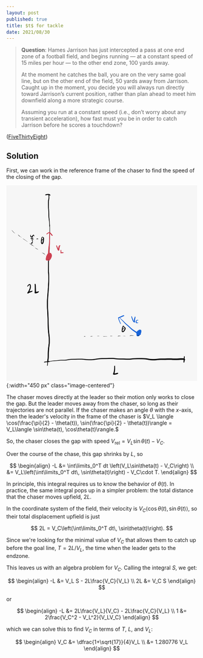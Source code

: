 ```yaml
---
layout: post
published: true
title: $t$ for tackle
date: 2021/08/30
---
```


>**Question**: Hames Jarrison has just intercepted a pass at one end zone of a football field, and begins running — at a constant speed of $15$ miles per hour — to the other end zone, $100$ yards away.
>
>At the moment he catches the ball, you are on the very same goal line, but on the other end of the field, $50$ yards away from Jarrison. Caught up in the moment, you decide you will always run directly toward Jarrison’s current position, rather than plan ahead to meet him downfield along a more strategic course.
>
>Assuming you run at a constant speed (i.e., don’t worry about any transient acceleration), how fast must you be in order to catch Jarrison before he scores a touchdown?

<!--more-->

([FiveThirtyEight](https://fivethirtyeight.com/features/can-you-draft-a-riddler-fantasy-football-dream-team/))

## Solution

First, we can work in the reference frame of the chaser to find the speed of the closing of the gap.

![](/img/2021-08-30-chase-diagram.png){:width="450 px" class="image-centered"}

The chaser moves directly at the leader so their motion only works to close the gap. But the leader moves away from the chaser, so long as their trajectories are not parallel. If the chaser makes an angle $\theta$ with the $x$-axis, then the leader's velocity in the frame of the chaser is $V_L \langle \cos(\frac{\pi}{2} - \theta(t)), \sin(\frac{\pi}{2} - \theta(t))\rangle = V_L\langle \sin\theta(t), \cos\theta(t)\rangle.$ 

So, the chaser closes the gap with speed $V_\text{rel} = V_L\sin\theta(t) - V_C.$

Over the course of the chase, this gap shrinks by $L,$ so

$$
\begin{align}
-L &= \int\limits_0^T dt \left(V_L\sin\theta(t) - V_C\right) \\
&= V_L\left(\int\limits_0^T dt\, \sin\theta(t)\right) - V_C\cdot T.
\end{align}
$$

In principle, this integral requires us to know the behavior of $\theta(t).$ In practice, the same integral pops up in a simpler problem: the total distance that the chaser moves upfield, $2L.$ 

In the coordinate system of the field, their velocity is $V_C\langle \cos\theta(t), \sin\theta(t)\rangle,$ so their total displacement upfield is just

$$
2L = V_C\left(\int\limits_0^T dt\, \sin\theta(t)\right).
$$

Since we're looking for the minimal value of $V_C$ that allows them to catch up before the goal line, $T = 2L/V_L,$ the time when the leader gets to the endzone.

This leaves us with an algebra problem for $V_C$. Calling the integral $S,$ we get:

$$
\begin{align}
-L &=  V_L S - 2L\frac{V_C}{V_L} \\
2L &= V_C S
\end{align}
$$

or

$$
\begin{align}
-L &= 2L\frac{V_L}{V_C} - 2L\frac{V_C}{V_L} \\
1 &= 2\frac{V_C^2 - V_L^2}{V_LV_C}
\end{align}
$$

which we can solve this to find $V_C$ in terms of $T,$ $L,$ and $V_L$:

$$
\begin{align}
V_C &= \dfrac{1+\sqrt{17}}{4}V_L \\
&= 1.280776 V_L
\end{align}
$$

<br>

